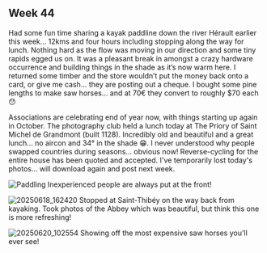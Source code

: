 ## Week 44
Had some fun time sharing a kayak paddline down the river Hérault earlier this week… 12kms and four hours including stopping along the way for lunch. Nothing hard as the flow was moving in our direction and some tiny rapids egged us on. It was a pleasant break in amongst a crazy hardware occurrence and building things in the shade as it’s now warm here. I returned some timber and the store wouldn’t put the money back onto a card, or give me cash… they are posting out a cheque. I bought some pine lengths to make saw horses… and at 70€ they convert to roughly $70 each😯

Associations are celebrating end of year now, with things starting up again in October. The photography club held a lunch today at The Priory of Saint Michel de Grandmont (built 1128). Incredibly old and beautiful and a great lunch… no aircon and 34° in the shade 😁. I never understood why people swapped countries during seasons… obvious now! Reverse-cycling for the entire house has been quoted and accepted. I've temporarily lost today's photos... will download again and post next week.

![Paddling](https://github.com/user-attachments/assets/2c96a385-634a-47aa-ad6f-cb58071e6922)
Inexperienced people are always put at the front!

![20250618_162420](https://github.com/user-attachments/assets/067f0134-b79b-4daa-9939-8edc2ca5bb58)
Stopped at Saint-Thibéy on the way back from kayaking. Took photos of the Abbey which was beautiful, but think this one is more refreshing!

![20250620_102554](https://github.com/user-attachments/assets/b9daf68f-e6ff-4ce4-b57d-6f0df3cea0d9)
Showing off the most expensive saw horses you'll ever see!
